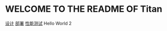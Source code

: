 # WELCOME TO THE README OF Titan

[设计](./design.md)
[部署](./ops/deploy.md)
[性能测试](./benchmark.md)
Hello World 2
